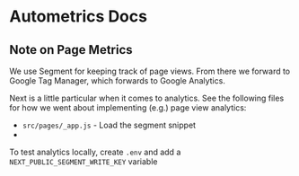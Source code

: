 # Autometrics Docs

## Note on Page Metrics

We use Segment for keeping track of page views. From there we forward to Google Tag Manager, which forwards to Google Analytics.

Next is a little particular when it comes to analytics. See the following files for how we went about implementing (e.g.) page view analytics:

- `src/pages/_app.js` - Load the segment snippet
-

To test analytics locally, create `.env` and add a `NEXT_PUBLIC_SEGMENT_WRITE_KEY` variable
